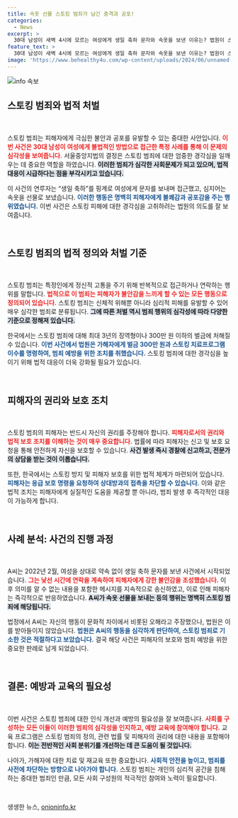 ```yaml
---
title: 속옷 선물 스토킹 범죄가 남긴 충격과 공포!
categories:
  - News
excerpt: >
  30대 남성이 새벽 4시에 모르는 여성에게 생일 축하 문자와 속옷을 보낸 이유는? 법원이 스토킹 범죄로 인정한 그의 행동과 함께 무죄 주장은 어떻게 귀결됐는지, 그 충격적인 사연을 확인해보세요!
feature_text: >
  30대 남성이 새벽 4시에 모르는 여성에게 생일 축하 문자와 속옷을 보낸 이유는? 법원이 스토킹 범죄로 인정한 그의 행동과 함께 무죄 주장은 어떻게 귀결됐는지, 그 충격적인 사연을 확인해보세요!
image: 'https://www.behealthy4u.com/wp-content/uploads/2024/06/unnamed-file.png'
---
```


<p><img src="https://www.behealthy4u.com/wp-content/uploads/2024/06/unnamed-file.png" alt="info 속보" /></p>

<h2 data-ke-size="size26">스토킹 범죄와 법적 처벌</h2>

<p data-ke-size="size16">&nbsp;</p>

<p>스토킹 범죄는 피해자에게 극심한 불안과 공포를 유발할 수 있는 중대한 사안입니다. <b><span style="color: #ee2323;">이번 사건은 30대 남성이 여성에게 불법적인 방법으로 접근한 특정 사례를 통해 이 문제의 심각성을 보여줍니다.</span></b> 서울중앙지법의 결정은 스토킹 범죄에 대한 엄중한 경각심을 일깨우는 데 중요한 역할을 하였습니다. <b><span style="background-color: #21538527;">이러한 범죄가 심각한 사회문제가 되고 있으며, 법적 대응이 시급하다는 점을 부각시키고 있습니다.</span></b> </p>

<p>이 사건의 연루자는 “생일 축하”를 핑계로 여성에게 문자를 보내며 접근했고, 심지어는 속옷을 선물로 보냈습니다. <b><span style="color: #1a5490;">이러한 행동은 명백히 피해자에게 불쾌감과 공포감을 주는 행위였습니다.</span></b> 이번 사건은 스토킹 피해에 대한 경각심을 고취하려는 법원의 의도를 잘 보여줍니다. </p>

<p data-ke-size="size16">&nbsp;</p>

<h2 data-ke-size="size26">스토킹 범죄의 법적 정의와 처벌 기준</h2>

<p data-ke-size="size16">&nbsp;</p>

<p>스토킹 범죄는 특정인에게 정신적 고통을 주기 위해 반복적으로 접근하거나 연락하는 행위를 말합니다. <b><span style="color: #ee2323;">법적으로 이 범죄는 피해자가 불안감을 느끼게 할 수 있는 모든 행동으로 정의되어 있습니다.</span></b> 스토킹 범죄는 신체적 위해뿐 아니라 심리적 피해를 유발할 수 있어 매우 심각한 범죄로 분류됩니다. <b><span style="background-color: #21538527;">그에 따른 처벌 역시 범죄 행위의 심각성에 따라 다양한 기준으로 정해져 있습니다.</span></b></p>

<p>한국에서는 스토킹 범죄에 대해 최대 3년의 징역형이나 300만 원 이하의 벌금에 처해질 수 있습니다. <b><span style="color: #1a5490;">이번 사건에서 법원은 가해자에게 벌금 300만 원과 스토킹 치료프로그램 이수를 명령하여, 범죄 예방을 위한 조치를 취했습니다.</span></b> 스토킹 범죄에 대한 경각심을 높이기 위해 법적 대응이 더욱 강화될 필요가 있습니다. </p>

<p data-ke-size="size16">&nbsp;</p>

<h2 data-ke-size="size26">피해자의 권리와 보호 조치</h2>

<p data-ke-size="size16">&nbsp;</p>

<p>스토킹 범죄의 피해자는 반드시 자신의 권리를 주장해야 합니다. <b><span style="color: #ee2323;">피해자로서의 권리와 법적 보호 조치를 이해하는 것이 매우 중요합니다.</span></b> 법률에 따라 피해자는 신고 및 보호 요청을 통해 안전하게 자신을 보호할 수 있습니다. <b><span style="background-color: #21538527;">사건 발생 즉시 경찰에 신고하고, 전문가의 상담을 받는 것이 이롭습니다.</span></b></p>

<p>또한, 한국에서는 스토킹 방지 및 피해자 보호를 위한 법적 체계가 마련되어 있습니다. <b><span style="color: #1a5490;">피해자는 응급 보호 명령을 요청하여 상대방과의 접촉을 차단할 수 있습니다.</span></b> 이와 같은 법적 조치는 피해자에게 실질적인 도움을 제공할 뿐 아니라, 범죄 발생 후 즉각적인 대응이 가능하게 합니다.</p>

<p data-ke-size="size16">&nbsp;</p>

<h2 data-ke-size="size26">사례 분석: 사건의 진행 과정</h2>

<p data-ke-size="size16">&nbsp;</p>

<p>A씨는 2022년 2월, 여성을 상대로 약속 없이 생일 축하 문자를 보낸 사건에서 시작되었습니다. <b><span style="color: #ee2323;">그는 낯선 시간에 연락을 계속하여 피해자에게 강한 불안감을 조성했습니다.</span></b> 이후 의미를 알 수 없는 내용을 포함한 메시지를 지속적으로 송신하였고, 이로 인해 피해자는 즉각적으로 반응하였습니다. <b><span style="background-color: #21538527;">A씨가 속옷 선물을 보내는 등의 행위는 명백히 스토킹 범죄에 해당됩니다.</span></b> </p>

<p>법정에서 A씨는 자신의 행동이 문화적 차이에서 비롯된 오해라고 주장했으나, 법원은 이를 받아들이지 않았습니다. <b><span style="color: #1a5490;">법원은 A씨의 행동을 심각하게 판단하여, 스토킹 범죄로 기소한 것은 적절하다고 보았습니다.</span></b> 결국 해당 사건은 피해자의 보호와 범죄 예방을 위한 중요한 판례로 남게 되었습니다.</p>

<p data-ke-size="size16">&nbsp;</p>

<h2 data-ke-size="size26">결론: 예방과 교육의 필요성</h2>

<p data-ke-size="size16">&nbsp;</p>

<p>이번 사건은 스토킹 범죄에 대한 인식 개선과 예방의 필요성을 잘 보여줍니다. <b><span style="color: #ee2323;">사회를 구성하는 모든 이들이 이러한 범죄의 심각성을 인지하고, 예방 교육에 참여해야 합니다.</span></b> 교육 프로그램은 스토킹 범죄의 정의, 관련 법률 및 피해자의 권리에 대한 내용을 포함해야 합니다. <b><span style="background-color: #21538527;">이는 전반적인 사회 분위기를 개선하는 데 큰 도움이 될 것입니다.</span></b> </p>

<p>나아가, 가해자에 대한 치료 및 재교육 또한 중요합니다. <b><span style="color: #1a5490;">사회적 안전을 높이고, 범죄를 사전에 차단하는 방향으로 나아가야 합니다.</span></b> 스토킹 범죄는 개인의 심리적 공간을 침해하는 중대한 범죄인 만큼, 모든 사회 구성원의 적극적인 참여와 노력이 필요합니다. </p>

<p data-ke-size="size16">&nbsp;</p>
생생한 뉴스, <a href="https://onioninfo.kr" rel="dofollow">onioninfo.kr</a>


